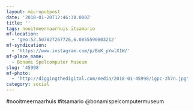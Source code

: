 ```yaml
---
layout: micropubpost
date: '2018-01-20T12:46:38.000Z'
title: ''
tags: nooitmeernaarhuis itsamario
mf-location:
  - 'geo:52.507827267726,6.0855590803212'
mf-syndication:
  - 'https://www.instagram.com/p/BeK_pYwlX1W/'
mf-place_name:
  - Bonami Spelcomputer Museum
slug: '45998'
mf-photo:
  - 'http://diggingthedigital.com/media/2018-01-45998/igpc-zh7n.jpg'
category: social
---
```

#nooitmeernaarhuis #itsamario @bonamispelcomputermuseum
